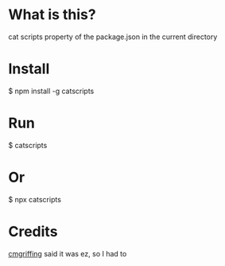 # What is this?
cat scripts property of the package.json in the current directory

# Install
$ npm install -g catscripts

# Run
$ catscripts

# Or

$ npx catscripts

# Credits

[cmgriffing](https://www.twitch.tv/cmgriffing) said it was ez, so I had to